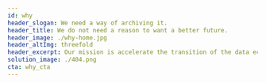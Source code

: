 ```yaml
---
id: why
header_slogan: We need a way of archiving it.
header_title: We do not need a reason to want a better future.
header_image: ./why-home.jpg
header_altImg: threefold
header_excerpt: Our mission is accelerate the transition of the data economy to a decentralized P2P model and make it possible for every person to learn, partake and succeed.
solution_image: ./404.png
cta: why_cta
---
```


<!-- header: home_header
solution_image: ./home_header.png -->
<!--  -->
